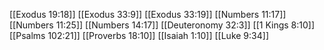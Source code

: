[[Exodus 19:18]]
[[Exodus 33:9]]
[[Exodus 33:19]]
[[Numbers 11:17]]
[[Numbers 11:25]]
[[Numbers 14:17]]
[[Deuteronomy 32:3]]
[[1 Kings 8:10]]
[[Psalms 102:21]]
[[Proverbs 18:10]]
[[Isaiah 1:10]]
[[Luke 9:34]]
